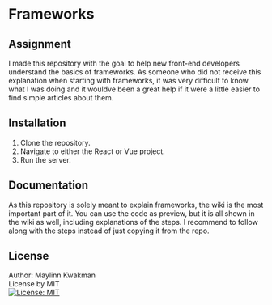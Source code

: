 # Frameworks

## Assignment
I made this repository with the goal to help new front-end developers understand the basics of frameworks. As someone who did not receive this explanation when starting with frameworks, it was very difficult to know what I was doing and it wouldve been a great help if it were a little easier to find simple articles about them.  

## Installation
1. Clone the repository.
2. Navigate to either the React or Vue project.
3. Run the server.

## Documentation
As this repository is solely meant to explain frameworks, the wiki is the most important part of it. You can use the code as preview, but it is all shown in the wiki as well, including explanations of the steps. I recommend to follow along with the steps instead of just copying it from the repo.

## License
Author: Maylinn Kwakman  
License by MIT  
[![License: MIT](https://img.shields.io/badge/License-MIT-yellow.svg)](https://opensource.org/licenses/MIT)  
